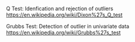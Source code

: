 
Q Test: Idenfication and rejection of outliers
https://en.wikipedia.org/wiki/Dixon%27s_Q_test

Grubbs Test: Detection of outlier in univariate data
https://en.wikipedia.org/wiki/Grubbs%27s_test


